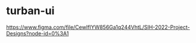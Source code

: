 # turban-ui
https://www.figma.com/file/CewIfIYW856Ga1q244VhtL/SIH-2022-Project-Designs?node-id=0%3A1
